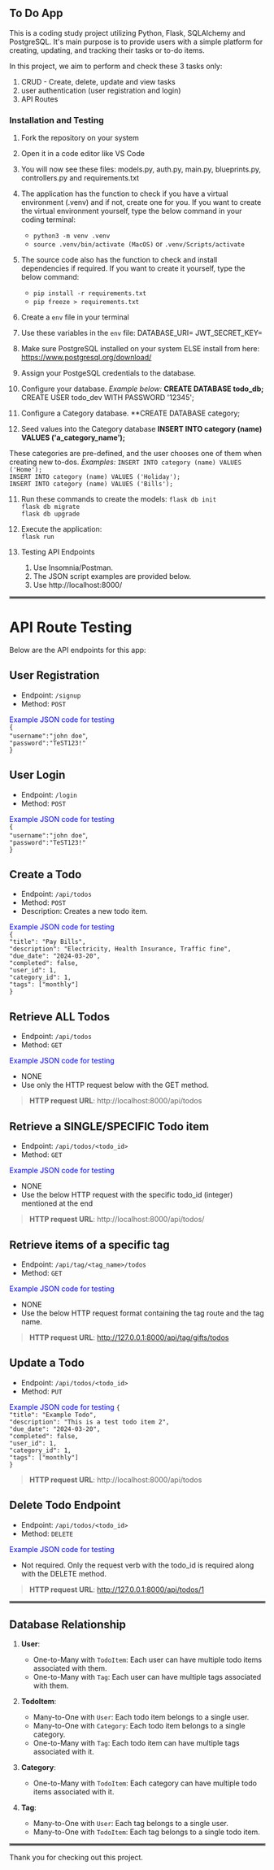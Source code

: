 ## To Do App ##
This is a coding study project utilizing Python, Flask, SQLAlchemy and PostgreSQL. It's main purpose is to provide users with a simple platform for creating, updating, and tracking their tasks or to-do items.  

In this project, we aim to perform and check these 3 tasks only:
<ol>
<li>CRUD - Create, delete, update and view tasks</li>
<li>user authentication (user registration and login)</li>
<li>API Routes</li>
</ol>

### Installation and Testing ###

1. Fork the repository on your system
2. Open it in a code editor like VS Code
3. You will now see these files: models.py, auth.py, main.py, blueprints.py, controllers.py and requirements.txt
   
4. The application has the function to check if you have a virtual environment (.venv) and if not, create one for you. If you want to create the virtual environment yourself, type the below command in your coding terminal:
	- `python3 -m venv .venv`
	- `source .venv/bin/activate (MacOS)` or `.venv/Scripts/activate`
	  
5. The source code also has the function to check and install dependencies if required. If you want to create it yourself, type the below command:
	- `pip install -r requirements.txt`
	- `pip freeze > requirements.txt`

6. Create a `env` file in your terminal
7. Use these variables in the `env` file:
		DATABASE_URI=
		JWT_SECRET_KEY=

6.  Make sure PostgreSQL installed on your system ELSE install from here: https://www.postgresql.org/download/

7.  Assign your PostgeSQL credentials to the database.

8. Configure your database. _Example below:_
	**CREATE DATABASE todo_db;**
	CREATE USER todo_dev WITH PASSWORD '12345';

9. Configure a Category database.
	**CREATE DATABASE category;

10. Seed values into the Category database
	**INSERT INTO category (name) VALUES ('a_category_name');**

These categories are pre-defined, and the user chooses one of them when creating new to-dos.
_Examples:_
`INSERT INTO category (name) VALUES ('Home');`  
`INSERT INTO category (name) VALUES ('Holiday');`  
`INSERT INTO category (name) VALUES ('Bills');`  

11. Run these commands to create the models:
		`flask db init`  
		`flask db migrate`  
		`flask db upgrade`  

12. Execute the application:  
		`flask run`

13. Testing API Endpoints
	1. Use Insomnia/Postman. 
	2. The JSON script examples are provided below.
	3. Use http://localhost:8000/  

<hr style="border:2px solid gray">

<h1>API Route Testing</h1>

Below are the API endpoints for this app:

## User Registration ##
   - Endpoint: `/signup`
   - Method: `POST`

<span style="color:blue">Example JSON code for testing</span>  
`{`  
`"username":"john doe"`,  
`"password":"TeST123!"`  
`}`

## User Login ##
   - Endpoint: `/login`
   - Method: `POST`  

<span style="color:blue">Example JSON code for testing</span>  
`{`  
`"username":"john doe"`,  
`"password":"TeST123!"`  
`}`

## Create a Todo ##
   - Endpoint: `/api/todos`
   - Method: `POST`
   - Description: Creates a new todo item.

<span style="color:blue">Example JSON code for testing</span>  
`{`   
`"title": "Pay Bills",`  
`"description": "Electricity, Health Insurance, Traffic fine",`  
`"due_date": "2024-03-20",`  
`"completed": false,`  
`"user_id": 1,`  
`"category_id": 1,`  
`"tags": ["monthly"]`  
`}`

## Retrieve ALL Todos ##
   - Endpoint: `/api/todos`
   - Method: `GET`

<span style="color:blue">Example JSON code for testing</span>
- NONE
- Use only the HTTP request below with the GET method.

 > **HTTP request URL**: http://localhost:8000/api/todos

 ## Retrieve a SINGLE/SPECIFIC Todo item
   - Endpoint: `/api/todos/<todo_id>`
   - Method: `GET`

<span style="color:blue">Example JSON code for testing</span>
- NONE
- Use the below HTTP request with the specific todo_id (integer) mentioned at the end

 > **HTTP request URL**: http://localhost:8000/api/todos/<todo id>

 ## Retrieve items of a specific tag ##
   - Endpoint: `/api/tag/<tag_name>/todos`
   - Method: `GET`

<span style="color:blue">Example JSON code for testing</span>
- NONE
- Use the below HTTP request format containing the tag route and the tag name.

> **HTTP request URL**: http://127.0.0.1:8000/api/tag/gifts/todos

## Update a Todo ##
   - Endpoint: `/api/todos/<todo_id>`
   - Method: `PUT`

<span style="color:blue">Example JSON code for testing</span>
`{`  
`"title": "Example Todo",`  
`"description": "This is a test todo item 2",`  
`"due_date": "2024-03-20",`  
`"completed": false,`  
`"user_id": 1,`  
`"category_id": 1,`  
`"tags": ["monthly"]`  
`}`

> **HTTP request URL**: http://localhost:8000/api/todos

## Delete Todo Endpoint ##
   - Endpoint: `/api/todos/<todo_id>`
   - Method: `DELETE`

<span style="color:blue">Example JSON code for testing</span>
- Not required. Only the request verb with the todo_id is required along with the DELETE method.

> **HTTP request URL**: http://127.0.0.1:8000/api/todos/1

<hr style="border:2px solid gray">

## Database Relationship ##

1. **User**:
     - One-to-Many with `TodoItem`: Each user can have multiple todo items associated with them.
     - One-to-Many with `Tag`: Each user can have multiple tags associated with them.
   
2. **TodoItem**:
     - Many-to-One with `User`: Each todo item belongs to a single user.
     - Many-to-One with `Category`: Each todo item belongs to a single category.
     - One-to-Many with `Tag`: Each todo item can have multiple tags associated with it.
   
3. **Category**:
     - One-to-Many with `TodoItem`: Each category can have multiple todo items associated with it.

4. **Tag**:
     - Many-to-One with `User`: Each tag belongs to a single user.
     - Many-to-One with `TodoItem`: Each tag belongs to a single todo item.

<hr style="border:2px solid gray">

Thank you for checking out this project.